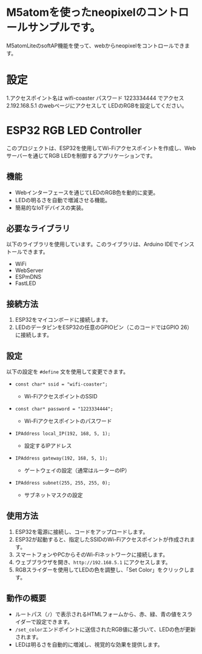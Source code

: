 # M5atomを使ったneopixelのコントロールサンプルです。

M5atomLiteのsoftAP機能を使って、webからneopixelをコントロールできます。

# 設定
1.アクセスポイント名は wifi-coaster
  パスワード 1223334444
  でアクセス
2.192.168.5.1 のwebページにアクセスして
  LEDのRGBを設定してください。

# ESP32 RGB LED Controller

このプロジェクトは、ESP32を使用してWi-Fiアクセスポイントを作成し、Webサーバーを通じてRGB LEDを制御するアプリケーションです。

## 機能

- Webインターフェースを通じてLEDのRGB色を動的に変更。
- LEDの明るさを自動で増減させる機能。
- 簡易的なIoTデバイスの実装。

## 必要なライブラリ

以下のライブラリを使用しています。このライブラリは、Arduino IDEでインストールできます。

- WiFi
- WebServer
- ESPmDNS
- FastLED

## 接続方法

1. ESP32をマイコンボードに接続します。
2. LEDのデータピンをESP32の任意のGPIOピン（このコードではGPIO 26）に接続します。

## 設定

以下の設定を `#define` 文を使用して変更できます。

- `const char* ssid = "wifi-coaster";`  
  - Wi-FiアクセスポイントのSSID

- `const char* password = "1223334444";`  
  - Wi-Fiアクセスポイントのパスワード

- `IPAddress local_IP(192, 168, 5, 1);`  
  - 設定するIPアドレス

- `IPAddress gateway(192, 168, 5, 1);`  
  - ゲートウェイの設定（通常はルーターのIP）

- `IPAddress subnet(255, 255, 255, 0);`  
  - サブネットマスクの設定

## 使用方法

1. ESP32を電源に接続し、コードをアップロードします。
2. ESP32が起動すると、指定したSSIDのWi-Fiアクセスポイントが作成されます。
3. スマートフォンやPCからそのWi-Fiネットワークに接続します。
4. ウェブブラウザを開き、`http://192.168.5.1` にアクセスします。
5. RGBスライダーを使用してLEDの色を調整し、「Set Color」をクリックします。

## 動作の概要

- ルートパス（`/`）で表示されるHTMLフォームから、赤、緑、青の値をスライダーで設定できます。
- `/set_color`エンドポイントに送信されたRGB値に基づいて、LEDの色が更新されます。
- LEDは明るさを自動的に増減し、視覚的な効果を提供します。


